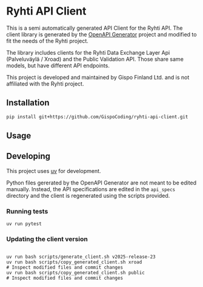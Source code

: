 # Ryhti API Client

This is a semi automatically generated API Client for the Ryhti API. The client library is generated by the [OpenAPI Generator](https://openapi-generator.tech) project and modified to fit the needs of the Ryhti project.

The library includes clients for the Ryhti Data Exchange Layer Api (Palveluväylä / Xroad) and the Public Validation API. Those share same models, but have different API endpoints.

This project is developed and maintained by Gispo Finland Ltd. and is not affiliated with the Ryhti project.

## Installation

```sh
pip install git+https://github.com/GispoCoding/ryhti-api-client.git
```

## Usage



## Developing

This project uses [uv](https://docs.astral.sh/uv/) for development.

Python files gererated by the OpenAPI Generator are not meant to be edited manually. Instead, the API specifications are edited in the `api_specs` directory and the client is regenerated using the scripts provided.

### Running tests

```
uv run pytest
```

### Updating the client version

```shell

uv run bash scripts/generate_client.sh v2025-release-23
uv run bash scripts/copy_generated_client.sh xroad
# Inspect modified files and commit changes
uv run bash scripts/copy_generated_client.sh public
# Inspect modified files and commit changes
```

### 